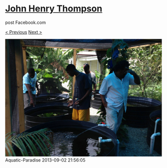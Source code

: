 # [John Henry Thompson](../README.md)
post Facebook.com

[< Previous](2013-09-02-3.md) [Next >](2013-09-02-5.md)

[![](../media/2013-09-02/Aquatic-Paradise-3.jpg)](../README.md)
Aquatic-Paradise
2013-09-02 21:56:05